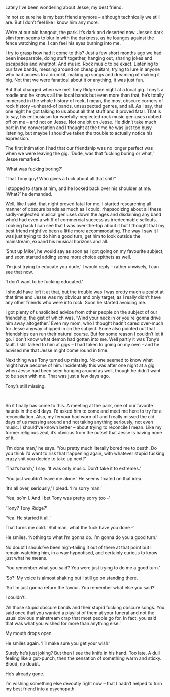 &#x200B;

&#x200B;

Lately I’ve been wondering about Jesse, my best friend.

’m not so sure he is my best friend anymore – although technically we still are. But I don’t feel like I know him any more.

We’re at our old hangout, the park. It’s dark and deserted now. Jesse’s dark slim form seems to blur in with the darkness, as he lounges against the fence watching me. I can feel his eyes burning into me.

I try to grasp how had it come to this? Just a few short months ago we had been inseparable, doing stuff together, hanging out, sharing jokes and escapades and whatnot. And music. Rock music to be exact. Listening to our fave bands, messing around on cheap guitars, trying to lure in anyone who had access to a drumkit, making up songs and dreaming of making it big. Not that we were fanatical about it or anything, it was just fun.

But that changed when we met Tony Ridge one night at a local gig. Tony’s a roadie and he knows all the local bands but even more than that, he’s totally immersed in the whole history of rock, I mean, the most obscure corners of rock history –unheard-of bands, unsuspected genres, and all. As I say, that one night he got talking to us about all that stuff and it proved fatal. That is to say, his enthusiasm for woefully-neglected rock music geniuses rubbed off on me – and not on Jesse. Not one bit on Jesse. He didn’t take much part in the conversation and I thought at the time he was just too busy listening, but maybe I should’ve taken the trouble to actually notice his expression.

The first intimation I had that our friendship was no longer perfect was when we were leaving the gig. ‘Dude, was that fucking boring or what,’ Jesse remarked.

‘What was fucking boring?’

‘That Tony guy! Who gives a fuck about all that shit?’

I stopped to stare at him, and he looked back over his shoulder at me. ‘What?’ he demanded.

Well, like I said, that night proved fatal for me. I started researching all manner of obscure bands as much as I could, rhapsodizing about all these sadly-neglected musical geniuses down the ages and disdaining any band who’d had even a whiff of commercial success as irredeemable sellouts. Looking back I can see that I was over-the-top about it but I thought that my best friend might’ve been a little more accommodating. The way I saw it I was just trying to do him a good turn, get him to look outside the mainstream, expand his musical horizons and all.

‘Shut up Mike’, he would say as soon as I got going on my favourite subject, and soon started adding some more choice epithets as well.

‘I’m just trying to educate you dude,’ I would reply – rather unwisely, I can see that now.

‘I don’t want to be fucking educated.’

I should have left it at that, but the trouble was I was pretty much a zealot at that time and Jesse was my obvious and only target, as I really didn’t have any other friends who were into rock. Soon he started avoiding me.

I got plenty of unsolicited advice from other people on the subject of our friendship, the gist of which was, ‘Wind your neck in or you’re gonna drive him away altogether.’ Even my mom, who I thought hadn’t cared over-much for Jesse anyway chipped in on the subject. Some also pointed out that friendships can run their natural course. But for some reason I couldn’t let it go. I don’t know what demon had gotten into me. Well partly it was Tony’s fault. I still talked to him at gigs – I had taken to going on my own – and he advised me that Jesse might come round in time.

Next thing was Tony turned up missing. No-one seemed to know what might have become of him. Incidentally this was after one night at a gig when Jesse had been seen hanging around as well, though he didn’t want to be seen with me. That was just a few days ago.

Tony’s still missing.

&#x200B;

So it finally has come to this. A meeting at the park, one of our favorite haunts in the old days. I’d asked him to come and meet me here to try for a reconciliation. Also, my fervour had worn off and I really missed the old days of us messing around and not taking anything seriously, not even music. I should’ve known better – about trying to reconcile I mean. Like my former religious zeal, it’s obvious from the outset that Jesse is having none of it.

‘I’m done man,’ he says. ‘You pretty much literally bored me to death. Do you think I’d want to risk that happening again, with whatever stupid fucking crazy shit you decide to take up next?’

‘That’s harsh,’ I say. ‘It was only music. Don’t take it to extremes.’

‘You just wouldn’t leave me alone.’ He seems fixated on that idea.

‘It’s all over, seriously,’ I plead. ‘I’m sorry man.’

‘Yea, so’m I. And I bet Tony was pretty sorry too  -‘

‘Tony? Tony Ridge?’

‘Yea. He started it all.’

That turns me cold. ‘Shit man, what the fuck have you done –‘

He smiles. ‘Nothing to what I’m gonna do. I’m gonna do you a good turn.’

No doubt I should’ve been high-tailing it out of there at that point but I remain watching him, in a way hypnotised, and certainly curious to know just what he means.

‘You remember what you said? You were just trying to do me a good turn.’

‘So?’ My voice is almost shaking but I still go on standing there.

‘So I’m just gonna return the favour. You remember what else you said?’

I couldn’t.

‘All those stupid obscure bands and their stupid fucking obscure songs. You said once that you wanted a playlist of them at your funeral and not the usual obvious mainstream crap that most people go for. In fact, you said that was what you wished for more than anything else.’

My mouth drops open.

He smiles again. ‘I’ll make sure you get your wish.’

Surely he’s just joking? But then I see the knife in his hand. Too late. A dull feeling like a gut-punch, then the sensation of something warm and sticky. Blood, no doubt.

He’s already gone.

I’m wishing something else devoutly right now – that I hadn’t helped to turn my best friend into a psychopath.